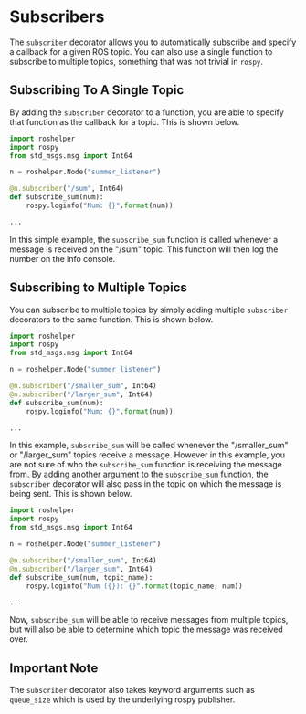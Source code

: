 # Subscribers

The `subscriber` decorator allows you to automatically subscribe and specify a
callback for a given ROS topic. You can also use a single function to subscribe
to multiple topics, something that was not trivial in `rospy`.

## Subscribing To A Single Topic

By adding the `subscriber` decorator to a function, you are able to specify
that function as the callback for a topic. This is shown below.

```python
import roshelper
import rospy
from std_msgs.msg import Int64

n = roshelper.Node("summer_listener")

@n.subscriber("/sum", Int64)
def subscribe_sum(num):
    rospy.loginfo("Num: {}".format(num))

...
```

In this simple example, the `subscribe_sum` function is called whenever a
message is received on the "/sum" topic. This function will then log the number
on the info console.

## Subscribing to Multiple Topics

You can subscribe to multiple topics by simply adding multiple `subscriber`
decorators to the same function. This is shown below.

```python
import roshelper
import rospy
from std_msgs.msg import Int64

n = roshelper.Node("summer_listener")

@n.subscriber("/smaller_sum", Int64)
@n.subscriber("/larger_sum", Int64)
def subscribe_sum(num):
    rospy.loginfo("Num: {}".format(num))

...
```

In this example, `subscribe_sum` will be called whenever the "/smaller_sum" or
"/larger_sum" topics receive a message. However in this example, you are not
sure of who the `subscribe_sum` function is receiving the message from. By
adding another argument to the `subscribe_sum` function, the `subscriber`
decorator will also pass in the topic on which the message is being sent. This
is shown below. 

```python
import roshelper
import rospy
from std_msgs.msg import Int64

n = roshelper.Node("summer_listener")

@n.subscriber("/smaller_sum", Int64)
@n.subscriber("/larger_sum", Int64)
def subscribe_sum(num, topic_name):
    rospy.loginfo("Num ({}): {}".format(topic_name, num))

...
```

Now, `subscribe_sum` will be able to receive messages from multiple topics, but
will also be able to determine which topic the message was received over.

## Important Note
The `subscriber` decorator also takes keyword arguments such as `queue_size`
which is used by the underlying rospy publisher.
